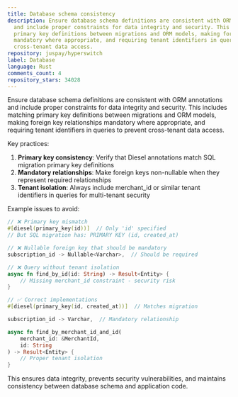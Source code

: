 ```yaml
---
title: Database schema consistency
description: Ensure database schema definitions are consistent with ORM annotations
  and include proper constraints for data integrity and security. This includes matching
  primary key definitions between migrations and ORM models, making foreign key relationships
  mandatory where appropriate, and requiring tenant identifiers in queries to prevent
  cross-tenant data access.
repository: juspay/hyperswitch
label: Database
language: Rust
comments_count: 4
repository_stars: 34028
---
```


Ensure database schema definitions are consistent with ORM annotations and include proper constraints for data integrity and security. This includes matching primary key definitions between migrations and ORM models, making foreign key relationships mandatory where appropriate, and requiring tenant identifiers in queries to prevent cross-tenant data access.

Key practices:
1. **Primary key consistency**: Verify that Diesel annotations match SQL migration primary key definitions
2. **Mandatory relationships**: Make foreign keys non-nullable when they represent required relationships
3. **Tenant isolation**: Always include merchant_id or similar tenant identifiers in queries for multi-tenant security

Example issues to avoid:
```rust
// ❌ Primary key mismatch
#[diesel(primary_key(id))]  // Only 'id' specified
// But SQL migration has: PRIMARY KEY (id, created_at)

// ❌ Nullable foreign key that should be mandatory
subscription_id -> Nullable<Varchar>,  // Should be required

// ❌ Query without tenant isolation
async fn find_by_id(id: String) -> Result<Entity> {
    // Missing merchant_id constraint - security risk
}

// ✅ Correct implementations
#[diesel(primary_key(id, created_at))]  // Matches migration

subscription_id -> Varchar,  // Mandatory relationship

async fn find_by_merchant_id_and_id(
    merchant_id: &MerchantId, 
    id: String
) -> Result<Entity> {
    // Proper tenant isolation
}
```

This ensures data integrity, prevents security vulnerabilities, and maintains consistency between database schema and application code.